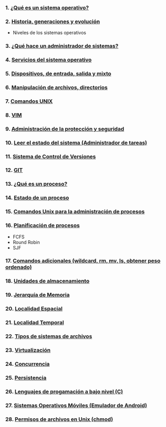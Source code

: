 ### 1. [¿Qué es un sistema operativo?](./TEMASEBAS/¿Qué_es_un_sistema_operativo.md)

### 2. [Historia, generaciones y evolución](./TEMASJUSTIN/tema-2.md)
- Niveles de los sistemas operativos
### 3. [¿Qué hace un administrador de sistemas?](./TEMASJUSTIN/tema-3.md)
### 4. [Servicios del sistema operativo](./TEMASEBAS/servicios_del_sistema_operativo.md)
### 5. [Dispositivos, de entrada, salida y mixto](./TEMASEBAS/Dispositivos.md)

### 6. [Manipulación de archivos, directorios](./TEMASEBAS/Manipulación_de_archivos_y_directorios.md)
### 7. [Comandos UNIX](./TEMASEBAS/Comandos_UNIX.md)
### 8. [VIM](./TEMASEBAS/VIM.md)
### 9. [Administración de la protección y seguridad](./TEMASEBAS/administración_de_protección_y_seguridad.md)
### 10. [Leer el estado del sistema (Administrador de tareas)](./TEMASJUSTIN/tema-10.md)
### 11. [Sistema de Control de Versiones](./TEMASEBAS/controlador_versiones.md)
### 12. [GIT](./TEMASEBAS/git.md)
### 13. [¿Qué es un proceso?](./TEMASEBAS/¿Qué_es_un_proceso.md)
### 14. [Estado de un proceso](./TEMASEBAS/Estado_de_un_proceso.md)
### 15. [Comandos Unix para la administración de procesos](./TEMASEBAS/Comandos_UNIX.md)
### 16. [Planificación de procesos](./TEMASJUSTIN/tema-16.md)
- FCFS
- Round Robin
- SJF
### 17. [Comandos adicionales (wildcard, rm, mv, ls, obtener peso ordenado)](./TEMASEBAS/comandos_adicionales.md)
### 18.  [Unidades de almacenamiento](./TEMASJUSTIN/tema-18.md)
### 19. [Jerarquía de Memoria](./TEMASJUSTIN/tema-19.md)
### 20. [Localidad Espacial](./TEMASJUSTIN/tema-20.md)
### 21. [Localidad Temporal](./TEMASEBAS/Localidad_temporal.md)
### 22. [Tipos de sistemas de archivos](./TEMASJUSTIN/tema-22.md)
### 23. [Virtualización](./TEMASJUSTIN/tema-23.md)
### 24. [Concurrencia](./TEMASJUSTIN/tema-24.md)
### 25. [Persistencia](./TEMASJUSTIN/tema-25.md)
### 26. [Lenguajes de progamación a bajo nivel (C)](./TEMASJUSTIN/tema-26.md)
### 27. [Sistemas Operativos Móviles (Emulador de Android)](./TEMASJUSTIN/tema-27.md)
### 28. [Permisos de archivos en Unix (chmod)](./TEMASJUSTIN/tema-27.md)
